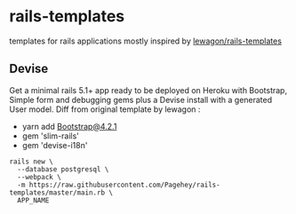 # rails-templates
templates for rails applications mostly inspired by [lewagon/rails-templates](https://github.com/lewagon/rails-templates)

## Devise
Get a minimal rails 5.1+ app ready to be deployed on Heroku with Bootstrap, Simple form and debugging gems plus a Devise install with a generated User model.
Diff from original template by lewagon : 
- yarn add Bootstrap@4.2.1
- gem 'slim-rails'
- gem 'devise-i18n'

```
rails new \
  --database postgresql \
  --webpack \
  -m https://raw.githubusercontent.com/Pagehey/rails-templates/master/main.rb \
  APP_NAME
  ```
